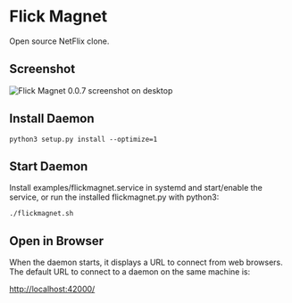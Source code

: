 # Flick Magnet

Open source NetFlix clone.

## Screenshot

![Flick Magnet 0.0.7 screenshot on desktop](https://acerix.github.io/flickmagnet/flickmagnet-0.0.7.png)

## Install Daemon

```
python3 setup.py install --optimize=1
```

## Start Daemon

Install examples/flickmagnet.service in systemd and start/enable the service, or run the installed flickmagnet.py with python3:

```
./flickmagnet.sh
```

## Open in Browser

When the daemon starts, it displays a URL to connect from web browsers. The default URL to connect to a daemon on the same machine is:

[http://localhost:42000/](http://localhost:42000/)
